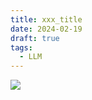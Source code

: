 ```yaml
---
title: xxx_title
date: 2024-02-19
draft: true
tags:
  - LLM
---
```



![](https://futurelog-1251943639.cos.accelerate.myqcloud.com/img/202402191726197.png)